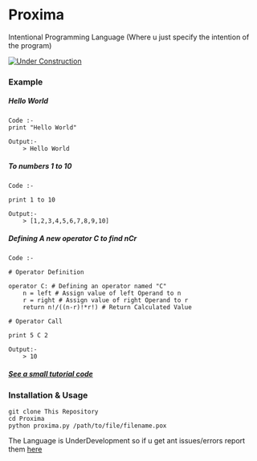 # Proxima
Intentional Programming Language (Where u just specify the intention of the program)

[![Under Construction](https://img.shields.io/badge/Status-UnderConstruction-yellow.svg)]()

### Example

##### Hello World
```
Code :- 
print "Hello World"

Output:-
	> Hello World
```

##### To numbers 1 to 10
```
Code :- 

print 1 to 10

Output:-
	> [1,2,3,4,5,6,7,8,9,10]
```


##### Defining A new operator C to find nCr
```
Code :- 

# Operator Definition

operator C: # Defining an operator named "C"
	n = left # Assign value of left Operand to n
	r = right # Assign value of right Operand to r
	return n!/((n-r)!*r!) # Return Calculated Value

# Operator Call

print 5 C 2 

Output:-
	> 10
```

##### [See a small tutorial code](examples/tutorial.pox)


### Installation & Usage

```
git clone This Repository
cd Proxima
python proxima.py /path/to/file/filename.pox 
```
The Language is UnderDevelopment so if u get ant issues/errors report them [here](https://github.com/omkarjc27/Proxima/issues)
